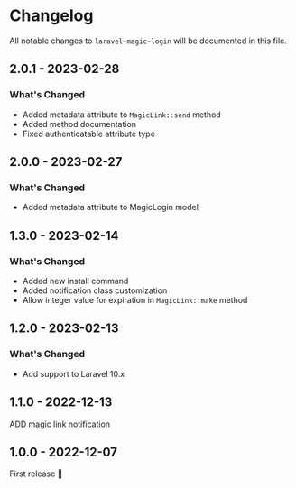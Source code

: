 # Changelog

All notable changes to `laravel-magic-login` will be documented in this file.

## 2.0.1 - 2023-02-28

### What's Changed

- Added metadata attribute to `MagicLink::send` method
- Added method documentation
- Fixed authenticatable attribute type

## 2.0.0 - 2023-02-27

### What's Changed

- Added metadata attribute to MagicLogin model

## 1.3.0 - 2023-02-14

### What's Changed

- Added new install command
- Added notification class customization
- Allow integer value for expiration in `MagicLink::make` method

## 1.2.0 - 2023-02-13

### What's Changed

- Add support to Laravel 10.x

## 1.1.0 - 2022-12-13

ADD magic link notification

## 1.0.0 - 2022-12-07

First release 🚀

